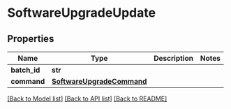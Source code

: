 # SoftwareUpgradeUpdate

## Properties
Name | Type | Description | Notes
------------ | ------------- | ------------- | -------------
**batch_id** | **str** |  | 
**command** | [**SoftwareUpgradeCommand**](SoftwareUpgradeCommand.md) |  | 

[[Back to Model list]](../README.md#documentation-for-models) [[Back to API list]](../README.md#documentation-for-api-endpoints) [[Back to README]](../README.md)

